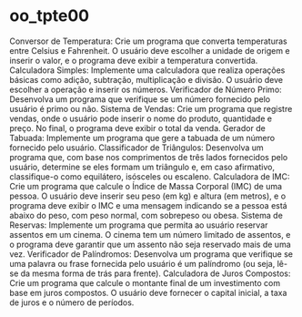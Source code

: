 # oo_tpte00
Conversor de Temperatura: Crie um programa que converta temperaturas entre Celsius e Fahrenheit. O usuário deve escolher a unidade de origem e inserir o valor, e o programa deve exibir a temperatura convertida.
Calculadora Simples: Implemente uma calculadora que realiza operações básicas como adição, subtração, multiplicação e divisão. O usuário deve escolher a operação e inserir os números.
Verificador de Número Primo: Desenvolva um programa que verifique se um número fornecido pelo usuário é primo ou não.
Sistema de Vendas: Crie um programa que registre vendas, onde o usuário pode inserir o nome do produto, quantidade e preço. No final, o programa deve exibir o total da venda.
Gerador de Tabuada: Implemente um programa que gere a tabuada de um número fornecido pelo usuário.
Classificador de Triângulos: Desenvolva um programa que, com base nos comprimentos de três lados fornecidos pelo usuário, determine se eles formam um triângulo e, em caso afirmativo, classifique-o como equilátero, isósceles ou escaleno.
Calculadora de IMC: Crie um programa que calcule o Índice de Massa Corporal (IMC) de uma pessoa. O usuário deve inserir seu peso (em kg) e altura (em metros), e o programa deve exibir o IMC e uma mensagem indicando se a pessoa está abaixo do peso, com peso normal, com sobrepeso ou obesa.
Sistema de Reservas: Implemente um programa que permita ao usuário reservar assentos em um cinema. O cinema tem um número limitado de assentos, e o programa deve garantir que um assento não seja reservado mais de uma vez.
Verificador de Palíndromos: Desenvolva um programa que verifique se uma palavra ou frase fornecida pelo usuário é um palíndromo (ou seja, lê-se da mesma forma de trás para frente).
Calculadora de Juros Compostos: Crie um programa que calcule o montante final de um investimento com base em juros compostos. O usuário deve fornecer o capital inicial, a taxa de juros e o número de períodos.
